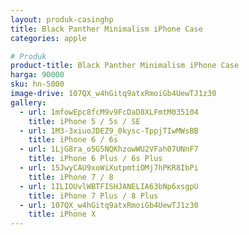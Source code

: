 ```yaml
---
layout: produk-casinghp
title: Black Panther Minimalism iPhone Case
categories: apple

# Produk
product-title: Black Panther Minimalism iPhone Case
harga: 90000
sku: hn-5000
image-drive: 107QX_w4hGitq9atxRmoiGb4UewTJ1z30
gallery:
  - url: 1mfowEpc8fcM9v9FcDaD8XLFmtM035104
    title: iPhone 5 / 5s / SE
  - url: 1M3-3xiuoJDEZ9_0kysc-TppjTIwMWsBB
    title: iPhone 6 / 6s
  - url: 1LjG8ra_o5G5NQKhzowWU2VFah07UNnF7
    title: iPhone 6 Plus / 6s Plus
  - url: 15JwyCAU9xoWiXutpmtiOMj7hPKR8IbPi
    title: iPhone 7 / 8
  - url: 1ILIOUvlWBTFISHJANELIA63bNp6xsgpU
    title: iPhone 7 Plus / 8 Plus
  - url: 107QX_w4hGitq9atxRmoiGb4UewTJ1z30
    title: iPhone X
---
```

